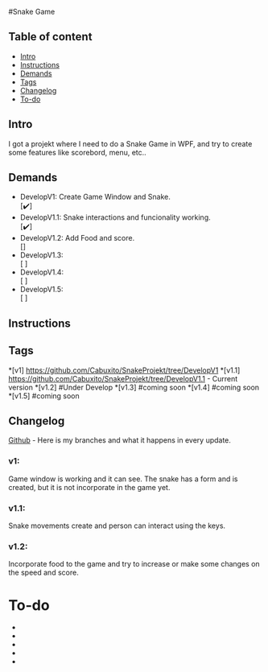 #Snake Game

## Table of content

* [Intro](#Intro)
* [Instructions](#Instructions)
* [Demands](#Demands)
* [Tags](#Tags)
* [Changelog](#Changelog)
* [To-do](#To-do)
## Intro
I got a projekt where I need to do a Snake Game in WPF, and try to create some features like scorebord, menu, etc..

## Demands 

<ul>
  <li> DevelopV1: Create Game Window and Snake.</li> [✔️]
  <li> DevelopV1.1: Snake interactions and funcionality working.</li> [✔️]
  <li> DevelopV1.2: Add Food and score.</li> []
  <li> DevelopV1.3: </li> [ ]
  <li> DevelopV1.4: </li> [ ]
  <li> DevelopV1.5: </li> [ ]
</ul>

## Instructions


## Tags

*[v1] https://github.com/Cabuxito/SnakeProjekt/tree/DevelopV1
*[v1.1] https://github.com/Cabuxito/SnakeProjekt/tree/DevelopV1.1 - Current version
*[v1.2] #Under Develop
*[v1.3] #coming soon
*[v1.4] #coming soon
*[v1.5] #coming soon

## Changelog

[Github](https://github.com/Cabuxito/Rent-A-Car/branches) - Here is my branches and what it happens in every update.

### v1:
Game window is working and it can see.
The snake has a form and is created, but it is not incorporate in the game yet.
### v1.1:
Snake movements create and person can interact using the keys.
### v1.2: 
Incorporate food to the game and try to increase or make some changes on the speed and score.



# To-do
* 
* 
* 
* 
* 
